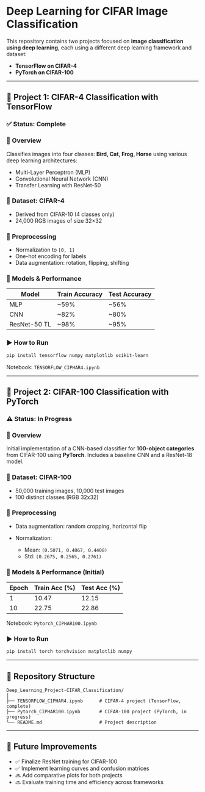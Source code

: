 # Deep Learning for CIFAR Image Classification

This repository contains two projects focused on **image classification using deep learning**, each using a different deep learning framework and dataset:

* **TensorFlow on CIFAR-4**
* **PyTorch on CIFAR-100**

---

## 🔹 Project 1: CIFAR-4 Classification with TensorFlow

### ✅ Status: Complete

### 📌 Overview

Classifies images into four classes: **Bird, Cat, Frog, Horse** using various deep learning architectures:

* Multi-Layer Perceptron (MLP)
* Convolutional Neural Network (CNN)
* Transfer Learning with ResNet-50

### 🧾 Dataset: CIFAR-4

* Derived from CIFAR-10 (4 classes only)
* 24,000 RGB images of size 32×32

### 🔄 Preprocessing

* Normalization to `[0, 1]`
* One-hot encoding for labels
* Data augmentation: rotation, flipping, shifting

### 🧠 Models & Performance

| Model        | Train Accuracy | Test Accuracy |
| ------------ | -------------- | ------------- |
| MLP          | \~59%          | \~56%         |
| CNN          | \~82%          | \~80%         |
| ResNet-50 TL | \~98%          | \~95%         |

### ▶️ How to Run

```bash
pip install tensorflow numpy matplotlib scikit-learn
```

Notebook: `TENSORFLOW_CIPHAR4.ipynb`

---

## 🔹 Project 2: CIFAR-100 Classification with PyTorch

### ⚠️ Status: In Progress

### 📌 Overview

Initial implementation of a CNN-based classifier for **100-object categories** from CIFAR-100 using **PyTorch**. Includes a baseline CNN and a ResNet-18 model.

### 🧾 Dataset: CIFAR-100

* 50,000 training images, 10,000 test images
* 100 distinct classes (RGB 32x32)

### 🔄 Preprocessing

* Data augmentation: random cropping, horizontal flip
* Normalization:

  * Mean: `(0.5071, 0.4867, 0.4408)`
  * Std: `(0.2675, 0.2565, 0.2761)`

### 🧠 Models & Performance (Initial)

| Epoch | Train Acc (%) | Test Acc (%) |
| ----- | ------------- | ------------ |
| 1     | 10.47         | 12.15        |
| 10    | 22.75         | 22.86        |

Notebook: `Pytorch_CIPHAR100.ipynb`

### ▶️ How to Run

```bash
pip install torch torchvision matplotlib numpy
```

---

## 📁 Repository Structure

```
Deep_Learning_Project-CIFAR_Classification/
│
├── TENSORFLOW_CIPHAR4.ipynb      # CIFAR-4 project (TensorFlow, complete)
├── Pytorch_CIPHAR100.ipynb       # CIFAR-100 project (PyTorch, in progress)
└── README.md                     # Project description
```

---

## 🔧 Future Improvements

* ✅ Finalize ResNet training for CIFAR-100
* ✅ Implement learning curves and confusion matrices
* 🔜 Add comparative plots for both projects
* 🔜 Evaluate training time and efficiency across frameworks
